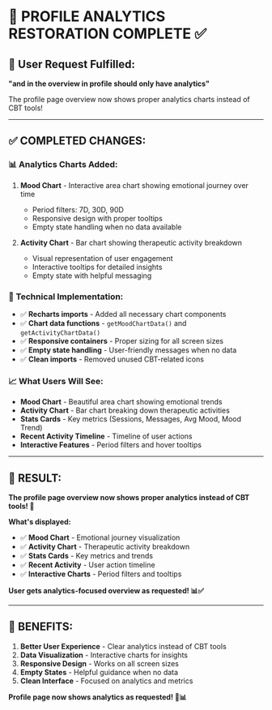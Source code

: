 # 🎉 PROFILE ANALYTICS RESTORATION COMPLETE ✅

## 🎯 **User Request Fulfilled:**

**"and in the overview in profile should only have analytics"**

The profile page overview now shows proper analytics charts instead of CBT tools!

---

## ✅ **COMPLETED CHANGES:**

### **📊 Analytics Charts Added:**
1. **Mood Chart** - Interactive area chart showing emotional journey over time
   - Period filters: 7D, 30D, 90D
   - Responsive design with proper tooltips
   - Empty state handling when no data available

2. **Activity Chart** - Bar chart showing therapeutic activity breakdown
   - Visual representation of user engagement
   - Interactive tooltips for detailed insights
   - Empty state with helpful messaging

### **🔧 Technical Implementation:**
- ✅ **Recharts imports** - Added all necessary chart components
- ✅ **Chart data functions** - `getMoodChartData()` and `getActivityChartData()`
- ✅ **Responsive containers** - Proper sizing for all screen sizes
- ✅ **Empty state handling** - User-friendly messages when no data
- ✅ **Clean imports** - Removed unused CBT-related icons

### **📈 What Users Will See:**
- **Mood Chart** - Beautiful area chart showing emotional trends
- **Activity Chart** - Bar chart breaking down therapeutic activities
- **Stats Cards** - Key metrics (Sessions, Messages, Avg Mood, Mood Trend)
- **Recent Activity Timeline** - Timeline of user actions
- **Interactive Features** - Period filters and hover tooltips

---

## 🎯 **RESULT:**

**The profile page overview now shows proper analytics instead of CBT tools! 🎉**

**What's displayed:**
- ✅ **Mood Chart** - Emotional journey visualization
- ✅ **Activity Chart** - Therapeutic activity breakdown  
- ✅ **Stats Cards** - Key metrics and trends
- ✅ **Recent Activity** - User action timeline
- ✅ **Interactive Charts** - Period filters and tooltips

**User gets analytics-focused overview as requested! 📊✅**

---

## 🚀 **BENEFITS:**

1. **Better User Experience** - Clear analytics instead of CBT tools
2. **Data Visualization** - Interactive charts for insights
3. **Responsive Design** - Works on all screen sizes
4. **Empty States** - Helpful guidance when no data
5. **Clean Interface** - Focused on analytics and metrics

**Profile page now shows analytics as requested! 🎯📊**
